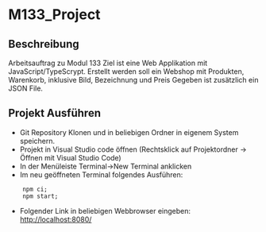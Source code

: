 # M133_Project

## Beschreibung
Arbeitsauftrag zu Modul 133
Ziel ist eine Web Applikation mit JavaScript/TypeScrypt.
Erstellt werden soll ein Webshop mit Produkten, Warenkorb, inklusive Bild, Bezeichnung und Preis
Gegeben ist zusätzlich ein JSON File.

## Projekt Ausführen
- Git Repository Klonen und in beliebigen Ordner in eigenem System speichern.
- Projekt in Visual Studio code öffnen (Rechtsklick auf Projektordner -> Öffnen mit Visual Studio Code)
- In der Menüleiste Terminal->New Terminal anklicken
- Im neu geöffneten Terminal folgendes Ausführen:
````
    npm ci;
    npm start;
````
- Folgender Link in beliebigen Webbrowser eingeben:
<http://localhost:8080/>
